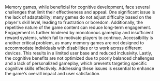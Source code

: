 Memory games, while beneficial for cognitive development, face several challenges that limit their effectiveness and appeal. One significant issue is the lack of adaptability; many games do not adjust difficulty based on the player's skill level, leading to frustration or boredom. Additionally, the repetitive nature of the game content can reduce long-term engagement. Engagement is further hindered by monotonous gameplay and insufficient reward systems, which fail to motivate players to continue. Accessibility is another critical problem, as many memory games are not designed to accommodate individuals with disabilities or to work across different devices. This results in a limited user base and reduced inclusivity. Lastly, the cognitive benefits are not optimized due to poorly balanced challenges and a lack of personalized gameplay, which prevents targeting specific cognitive skills effectively. Addressing these issues is essential to enhance the game's overall impact and user satisfaction.
